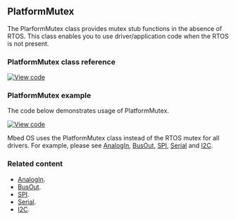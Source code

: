 ## PlatformMutex

The PlarformMutex class provides mutex stub functions in the absence of RTOS. This class enables you to use driver/application code when the RTOS is not present.

### PlatformMutex class reference

[![View code](https://www.mbed.com/embed/?type=library)](http://os-doc-builder.test.mbed.com/docs/v5.8/mbed-os-api-doxy/class_platform_mutex.html)

### PlatformMutex example

The code below demonstrates usage of PlatformMutex.

[![View code](https://www.mbed.com/embed/?url=https://os.mbed.com/teams/mbed_example/code/mbed-os-example-platform-mutex/)](https://os.mbed.com/teams/mbed_example/code/mbed-os-example-platform-mutex/file/2084d9e90526/main.cpp)

Mbed OS uses the PlatformMutex class instead of the RTOS mutex for all drivers. For example, please see [AnalogIn](/docs/5.8/reference/analogin.html), [BusOut](/docs/5.8/reference/busout.html), [SPI](/docs/5.8/reference/spi.html), [Serial](/docs/5.8/reference/serial.html) and [I2C](/docs/5.8/reference/i2c.html).

### Related content

- [AnalogIn](/docs/5.8/reference/analogin.html).
- [BusOut](/docs/5.8/reference/busout.html).
- [SPI](/docs/5.8/reference/spi.html).
- [Serial](/docs/5.8/reference/serial.html).
- [I2C](/docs/5.8/reference/i2c.html).
